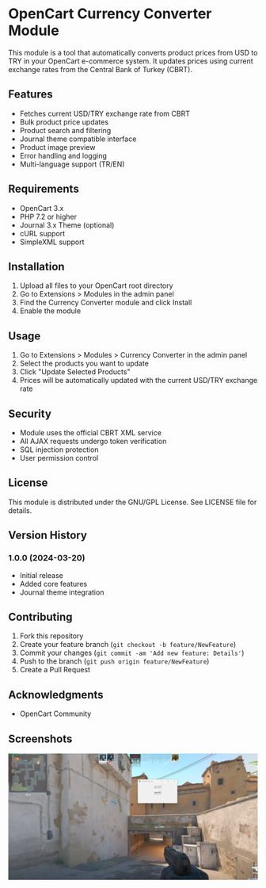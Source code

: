 # OpenCart Currency Converter Module

This module is a tool that automatically converts product prices from USD to TRY in your OpenCart e-commerce system. It updates prices using current exchange rates from the Central Bank of Turkey (CBRT).

## Features

- Fetches current USD/TRY exchange rate from CBRT
- Bulk product price updates
- Product search and filtering
- Journal theme compatible interface
- Product image preview
- Error handling and logging
- Multi-language support (TR/EN)

## Requirements

- OpenCart 3.x
- PHP 7.2 or higher
- Journal 3.x Theme (optional)
- cURL support
- SimpleXML support

## Installation

1. Upload all files to your OpenCart root directory
2. Go to Extensions > Modules in the admin panel
3. Find the Currency Converter module and click Install
4. Enable the module

## Usage

1. Go to Extensions > Modules > Currency Converter in the admin panel
2. Select the products you want to update
3. Click "Update Selected Products"
4. Prices will be automatically updated with the current USD/TRY exchange rate

## Security

- Module uses the official CBRT XML service
- All AJAX requests undergo token verification
- SQL injection protection
- User permission control


## License

This module is distributed under the GNU/GPL   License. See LICENSE file for details.

## Version History

### 1.0.0 (2024-03-20)
- Initial release
- Added core features
- Journal theme integration

## Contributing

1. Fork this repository
2. Create your feature branch (`git checkout -b feature/NewFeature`)
3. Commit your changes (`git commit -am 'Add new feature: Details'`)
4. Push to the branch (`git push origin feature/NewFeature`)
5. Create a Pull Request

## Acknowledgments

- OpenCart Community


## Screenshots
![alt text](https://github.com/MorphyKutay/CS2-ESP-Cheat/blob/main/ss.png)